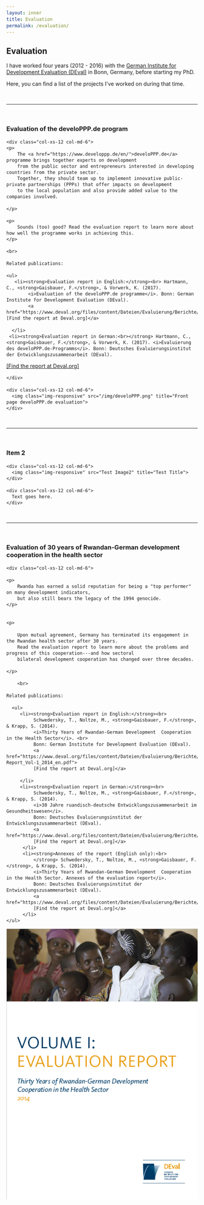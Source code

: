 ```yaml
---
layout: inner
title: Evaluation
permalink: /evaluation/
---
```



## Evaluation

I have worked four years (2012 - 2016) with the [German Institute for Development Evaluation (DEval)](https://www.deval.org/en/) in Bonn, Germany, before starting my PhD.

Here, you can find a list of the projects I've worked on during that time.

<br>
<hr>
<br>

### Evaluation of the develoPPP.de program

<div class="content-wrap">

  <div class="row">

    <div class="col-xs-12 col-md-6">
    <p>
        The <a href="https://www.developpp.de/en/">develoPPP.de</a> programme brings together experts on development 
        from the public sector and entrepreneurs interested in developing countries from the private sector. 
        Together, they should team up to implement innovative public-private partnerships (PPPs) that offer impacts on development 
        to the local population and also provide added value to the companies involved. 
        
    </p>
        
    <p>
        Sounds (too) good? Read the evaluation report to learn more about how well the programme works in achieving this.
    </p>
    
    <br>

    Related publications: 
    
    <ul>
       <li><strong>Evaluation report in English:</strong><br> Hartmann, C., <strong>Gaisbauer, F.</strong>, & Vorwerk, K. (2017). 
            <i>Evaluation of the develoPPP.de programme</i>. Bonn: German Institute for Development Evaluation (DEval). 
            <a href="https://www.deval.org/files/content/Dateien/Evaluierung/Berichte/DEval_develoPPP_Bericht_EN_web_final.pdf">[Find the report at Deval.org]</a>

      </li>
     <li><strong>Evaluation report in German:<br></strong> Hartmann, C., <strong>Gaisbauer, F.</strong>, & Vorwerk, K. (2017). <i>Evaluierung des develoPPP.de-Programms</i>. Bonn: Deutsches Evaluierungsinstitut der Entwicklungszusammenarbeit (DEval).  
<a href="https://www.deval.org/files/content/Dateien/Evaluierung/Berichte/DEval_develoPPP_Bericht_DE_barrierefrei.pdf">[Find the report at Deval.org]</a>
</li>
    </ul>


    
    
    </div>

    <div class="col-xs-12 col-md-6">
      <img class="img-responsive" src="/img/develoPPP.png" title="Front page develoPPP.de evaluation">
    </div>

  </div>

</div>


<br>
<hr>
<br>


### Item 2

<div class="content-wrap">

  <div class="row">

    <div class="col-xs-12 col-md-6">
      <img class="img-responsive" src="Test Image2" title="Test Title">
    </div>

    <div class="col-xs-12 col-md-6">
      Text goes here.
    </div>

  </div>

</div>

<br>
<hr>
<br>

### Evaluation of 30 years of Rwandan-German development cooperation in the health sector


<div class="content-wrap">

  <div class="row">

    <div class="col-xs-12 col-md-6">
    
    <p>
        Rwanda has earned a solid reputation for being a "top performer" on many development indicators, 
        but also still bears the legacy of the 1994 genocide.
    </p>
        

    <p>
        
        Upon mutual agreement, Germany has terminated its engagement in the Rwandan health sector after 30 years. 
        Read the evaluation report to learn more about the problems and progress of this cooperation---and how sectoral 
        bilateral development cooperation has changed over three decades.
       
    </p>
    
        <br>

    Related publications: 
        
      <ul>
         <li><strong>Evaluation report in English:</strong><br> 
              Schwedersky, T., Noltze, M., <strong>Gaisbauer, F.</strong>, & Krapp, S. (2014). 
              <i>Thirty Years of Rwandan-German Development  Cooperation in the Health Sector</i>. <br>
              Bonn: German Institute for Development Evaluation (DEval). 
              <a href="https://www.deval.org/files/content/Dateien/Evaluierung/Berichte/Rwanda-Report_Vol-1_2014_en.pdf">
              [Find the report at Deval.org]</a>

         </li>
         <li><strong>Evaluation report in German:</strong><br> 
              Schwedersky, T., Noltze, M., <strong>Gaisbauer, F.</strong>, & Krapp, S. (2014). 
              <i>30 Jahre ruandisch-deutsche Entwicklungszusammenarbeit im Gesundheitswesen</i>. 
              Bonn: Deutsches Evaluierungsinstitut der Entwicklungszusammenarbeit (DEval).  
              <a href="https://www.deval.org/files/content/Dateien/Evaluierung/Berichte/Ruanda_Evaluierungsbericht_2014_de.pdf">
              [Find the report at Deval.org]</a>
          </li>
          <li><strong>Annexes of the report (English only):<br>
              </strong> Schwedersky, T., Noltze, M., <strong>Gaisbauer, F.</strong>, & Krapp, S. (2014). 
              <i>Thirty Years of Rwandan-German Development  Cooperation in the Health Sector. Annexes of the evaluation report</i>. 
              Bonn: Deutsches Evaluierungsinstitut der Entwicklungszusammenarbeit (DEval).  
              <a href="https://www.deval.org/files/content/Dateien/Evaluierung/Berichte/Ruanda_Evaluierungsbericht_2014_de.pdf">
              [Find the report at Deval.org]</a>
          </li>
    </ul>
        
        
        
  </div>

  <div class="col-xs-12 col-md-6">
      <img class="img-responsive" src="/img/rwanda.PNG" title="Front page Rwanda report">
  </div>

  </div>

</div>




